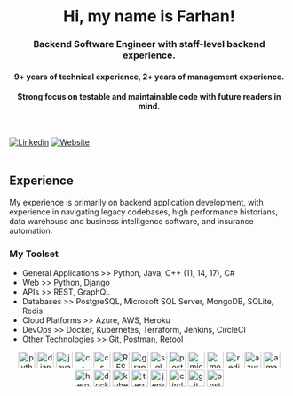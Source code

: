 <!--
**fsaresh/fsaresh** is a ✨ _special_ ✨ repository because its `README.md` (this file) appears on your GitHub profile.

Here are some ideas to get you started:

- 🔭 I’m currently working on ...
- 🌱 I’m currently learning ...
- 👯 I’m looking to collaborate on ...
- 🤔 I’m looking for help with ...
- 💬 Ask me about ...
- 📫 How to reach me: ...
- 😄 Pronouns: ...
- ⚡ Fun fact: ...

Note/credit: template borrowed from https://github.com/Caruso33/caruso33/blob/master/README.md?plain=1 via https://underdogio.notion.site/Prep-your-Github-presence-8fa122af57ad4cf283382a1ad2cfee28
-->

<h1 align="center">Hi, my name is Farhan! </h1>

<h3 align="center">Backend Software Engineer with staff-level backend experience.</h3>

<h4 align="center">9+ years of technical experience, 2+ years of management experience.</h4>
<h4 align="center">Strong focus on testable and maintainable code with future readers in mind. </h4>

<div style="margin-top: 48px;" />

[![Linkedin](https://img.shields.io/badge/LinkedIn-0077B5?style=for-the-badge&logo=linkedin&logoColor=white)](https://www.linkedin.com/in/fsaresh/)
[![Website](https://img.shields.io/website?down_color=red&down_message=offline&style=for-the-badge&up_color=green&up_message=up&url=https%3A%2F%2Ffsaresh.com)](https://www.fsaresh.com)

<div style="margin-top: 48px;" />

## Experience
My experience is primarily on backend application development, with experience in navigating legacy codebases, high performance historians, data warehouse and business intelligence software, and insurance automation.

### My Toolset
- General Applications >> Python, Java, C++ (11, 14, 17), C#
- Web >> Python, Django
- APIs >> REST, GraphQL
- Databases >> PostgreSQL, Microsoft SQL Server, MongoDB, SQLite, Redis
- Cloud Platforms >> Azure, AWS, Heroku
- DevOps >> Docker, Kubernetes, Terraform, Jenkins, CircleCI
- Other Technologies >> Git, Postman, Retool

<p align="center">

  <img width="30" height="30" src="https://img.icons8.com/color/48/000000/python.png" alt="python" title="python"/> 
  <img width="30" height="30" src="https://img.icons8.com/color/48/000000/django.png" alt="django" title="django"/>
  <img width="30" height="30" src="https://img.icons8.com/color/48/000000/java-coffee-cup-logo--v1.png" alt="java" title="java"/>
  <img width="30" height="30" src="https://img.icons8.com/color/48/000000/c-plus-plus.png" alt="c-plus-plus" title="c-plus-plus"/>
  <img width="30" height="30" src="https://img.icons8.com/color/48/000000/cs.png" alt="cs" title="c-sharp"/>

  <img width="30" height="30" src="https://img.icons8.com/color/48/000000/api-settings.png" alt="REST APIs" title="REST APIs"/>
  <img width="30" height="30" src="https://img.icons8.com/color/48/000000/graphql.png" alt="graphql" title="graphql"/> 
  
  <img width="30" height="30" src="https://img.icons8.com/color/48/000000/sql.png" alt="sql" title="sql"/>
  <img width="30" height="30" src="https://img.icons8.com/color/48/000000/postgreesql.png" alt="postgresql" title="postgresql"/>
  <img width="30" height="30" src="https://img.icons8.com/color/48/000000/microsoft-sql-server.png" alt="microsoft-sql-server" title="microsoft-sql-server"/>
  <img width="30" height="30" src="https://img.icons8.com/color/48/000000/mongodb.png" alt="mongodb" title="mongodb"/>
  <img width="30" height="30" src="https://img.icons8.com/color/48/000000/redis.png" alt="redis" title="redis"/>

  <img width="30" height="30" src="https://img.icons8.com/color/48/000000/azure-1.png" alt="azure" title="azure"/>
  <img width="30" height="30" src="https://img.icons8.com/color/48/000000/amazon-web-services.png" alt="amazon-web-services" title="amazon-web-services"/>
  <img width="30" height="30" src="https://img.icons8.com/color/48/000000/heroku.png" alt="heroku" title="heroku"/>
  
  <img width="30" height="30" src="https://img.icons8.com/color/48/000000/docker.png" alt="docker" title="docker"/> 
  <img width="30" height="30" src="https://img.icons8.com/color/48/000000/kubernetes.png" alt="kubernetes" title="kubernetes"/> 
  <img width="30" height="30" src="https://img.icons8.com/color/48/000000/terraform.png" alt="terraform" title="terraform"/>
  <img width="30" height="30" src="https://img.icons8.com/color/48/000000/jenkins.png" alt="jenkins" title="jenkins"/>
  <img width="30" height="30" src="https://img.icons8.com/color/48/000000/circleci.png" alt="circleci" title="circleci"/>

  <img width="30" height="30" src="https://img.icons8.com/color/48/000000/git.png" alt="git" title="git"/>
  <img width="30" height="30" src="https://img.icons8.com/dusk/48/000000/postman-api.png" alt="postman-api" title="postman-api"/>
  
</p>
